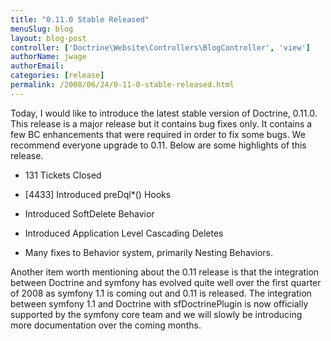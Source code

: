 ```yaml
---
title: "0.11.0 Stable Released"
menuSlug: blog
layout: blog-post
controller: ['Doctrine\Website\Controllers\BlogController', 'view']
authorName: jwage
authorEmail:
categories: [release]
permalink: /2008/06/24/0-11-0-stable-released.html
---
```

<p>

Today, I would like to introduce the latest stable version of Doctrine,
0.11.0. This release is a major release but it contains bug fixes only.
It contains a few BC enhancements that were required in order to fix
some bugs. We recommend everyone upgrade to 0.11. Below are some
highlights of this release.

</p><ul><li>

131 Tickets Closed

</li><li>

[4433] Introduced preDql\*() Hooks

</li><li>

Introduced SoftDelete Behavior

</li><li>

Introduced Application Level Cascading Deletes

</li><li>

Many fixes to Behavior system, primarily Nesting Behaviors.

</li></ul>  <p>

Another item worth mentioning about the 0.11 release is that the
integration between Doctrine and symfony has evolved quite well over the
first quarter of 2008 as symfony 1.1 is coming out and 0.11 is released.
The integration between symfony 1.1 and Doctrine with sfDoctrinePlugin
is now officially supported by the symfony core team and we will slowly
be introducing more documentation over the coming months.

</p>


